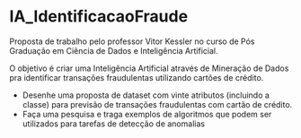 # IA_IdentificacaoFraude
 
 Proposta de trabalho pelo professor Vitor Kessler no curso de Pós Graduação em Ciência de Dados e Inteligência Artificial. 
 
 O objetivo é criar uma Inteligência Artificial através de Mineração de Dados pra identificar transações fraudulentas utilizando cartões de crédito.  
 
  - Desenhe uma proposta de dataset com vinte atributos (incluindo a classe) para previsão de transações fraudulentas com cartão de crédito.
  - Faça uma pesquisa e traga exemplos de algoritmos que podem ser utilizados para tarefas de detecção de anomalias
